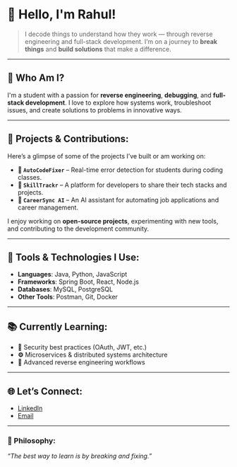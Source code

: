 # 👋 Hello, I'm Rahul!

> I decode things to understand how they work — through reverse engineering and full-stack development. I’m on a journey to **break things** and **build solutions** that make a difference.

---

## 🧠 Who Am I?
I'm a student with a passion for **reverse engineering**, **debugging**, and **full-stack development**. I love to explore how systems work, troubleshoot issues, and create solutions to problems in innovative ways.

---

## 🚀 Projects & Contributions:
Here’s a glimpse of some of the projects I’ve built or am working on:

- **🔄 `AutoCodeFixer`** – Real-time error detection for students during coding classes.
- **🧠 `SkillTrackr`** – A platform for developers to share their tech stacks and projects.
- **🤖 `CareerSync AI`** – An AI assistant for automating job applications and career management.

I enjoy working on **open-source projects**, experimenting with new tools, and contributing to the development community.

---

## 🔧 Tools & Technologies I Use:
- **Languages**: Java, Python, JavaScript
- **Frameworks**: Spring Boot, React, Node.js
- **Databases**: MySQL, PostgreSQL
- **Other Tools**: Postman, Git, Docker

---

## 📚 Currently Learning:
- **🔐** Security best practices (OAuth, JWT, etc.)
- **⚙️** Microservices & distributed systems architecture
- **🧪** Advanced reverse engineering workflows

---

## 🌐 Let’s Connect:
- [LinkedIn](https://www.linkedin.com/in/your-profile)
- [Email](mailto:techrahul.gautam@gmail.com)

---

### 🧵 Philosophy:
*“The best way to learn is by breaking and fixing.”*
